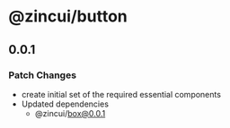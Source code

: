 # @zincui/button

## 0.0.1
### Patch Changes

- create initial set of the required essential components
- Updated dependencies
  - @zincui/box@0.0.1
